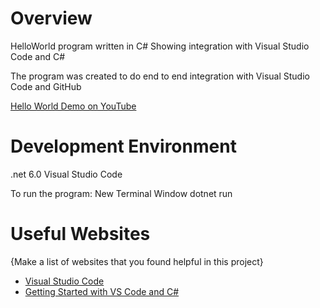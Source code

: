 # Overview

HelloWorld program written in C#
Showing integration with Visual Studio Code and C#


The program was created to do end to end integration with Visual Studio Code and GitHub


[Hello World Demo on YouTube](https://youtube.com/shorts/p-pBcgLPOvU)

# Development Environment

.net 6.0
Visual Studio Code 

To run the program:
    New Terminal Window
    dotnet run


# Useful Websites

{Make a list of websites that you found helpful in this project}
* [Visual Studio Code](https://code.visualstudio.com/docs/?dv=win)
* [Getting Started with VS Code and C#](https://learn.microsoft.com/en-us/shows/dotnet/get-started-vscode-csharp-net-core-windows)